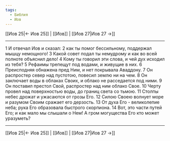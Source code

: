 ```yaml
---
tags:
  - Библия
  - Иов
---
```

[[Иов 25|← Иов 25]] | [[Иов]] | [[Иов 27|Иов 27 →]]

---
1 И отвечал Иов и сказал:
2 как ты помог бессильному, поддержал мышцу немощного!
3 Какой совет подал ты немудрому и как во всей полноте объяснил дело!
4 Кому ты говорил эти слова, и чей дух исходил из тебя?
5 Рефаимы трепещут под водами, и живущие в них.
6 Преисподняя обнажена пред Ним, и нет покрывала Аваддону.
7 Он распростер север над пустотою, повесил землю ни на чем.
8 Он заключает воды в облаках Своих, и облако не расседается под ними.
9 Он поставил престол Свой, распростер над ним облако Свое.
10 Черту провел над поверхностью воды, до границ света со тьмою.
11 Столпы небес дрожат и ужасаются от грозы Его.
12 Силою Своею волнует море и разумом Своим сражает его дерзость.
13 От духа Его - великолепие неба; рука Его образовала быстрого скорпиона.
14 Вот, это части путей Его; и как мало мы слышали о Нем! А гром могущества Его кто может уразуметь?

---
[[Иов 25|← Иов 25]] | [[Иов]] | [[Иов 27|Иов 27 →]]